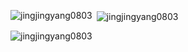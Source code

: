 <!--
**jingjingyang0803/jingjingyang0803** is a ✨ _special_ ✨ repository because its `README.md` (this file) appears on your GitHub profile.

Here are some ideas to get you started:

- 🔭 I’m currently working on ...
- 🌱 I’m currently learning ...
- 👯 I’m looking to collaborate on ...
- 🤔 I’m looking for help with ...
- 💬 Ask me about ...
- 📫 How to reach me: ...
- 😄 Pronouns: ...
- ⚡ Fun fact: ...
-->

<p><img align="left" src="https://github-readme-stats.vercel.app/api/top-langs?username=jingjingyang0803&show_icons=true&locale=en&layout=compact" alt="jingjingyang0803" /></p>

<p>&nbsp;<img align="center" src="https://github-readme-stats.vercel.app/api?username=jingjingyang0803&show_icons=true&locale=en" alt="jingjingyang0803" /></p>

<p><img align="center" src="https://github-readme-streak-stats.herokuapp.com/?user=jingjingyang0803&" alt="jingjingyang0803" /></p>
